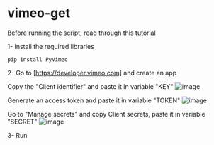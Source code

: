 # vimeo-get

Before running the script, read through this tutorial

1- Install the required libraries

``pip install PyVimeo``

2- Go to [https://developer.vimeo.com] and create an app

Copy the "Client identifier" and paste it in variable "KEY"
![image](https://github.com/user-attachments/assets/dde49ab7-3e2b-4364-bea0-e679ca27dc97)

Generate an access token and paste it in variable "TOKEN"
![image](https://github.com/user-attachments/assets/1b03c47f-445a-4046-ac4b-0ca0fae42028)

Go to "Manage secrets" and copy Client secrets, paste it in variable "SECRET"
![image](https://github.com/user-attachments/assets/c31beb56-1a53-4dde-ba35-03889400db21)

3- Run




